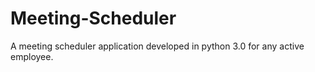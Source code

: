 # Meeting-Scheduler
A meeting scheduler application developed in python 3.0 for any active employee.
